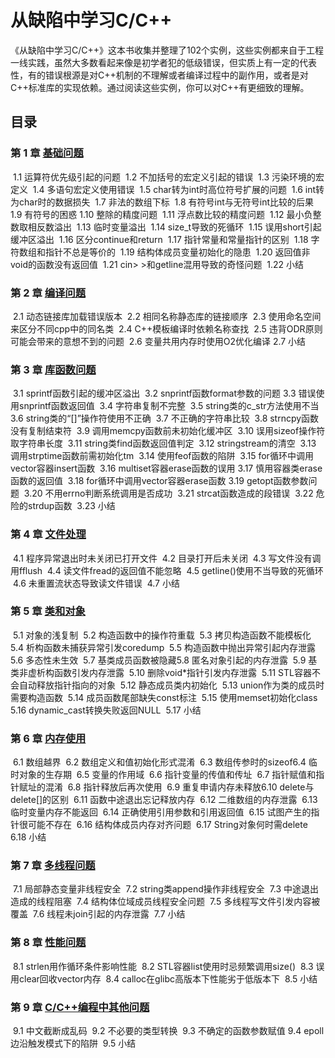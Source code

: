 # 从缺陷中学习C/C++

《从缺陷中学习C/C++》这本书收集并整理了102个实例，这些实例都来自于工程一线实践，虽然大多数看起来像是初学者犯的低级错误，但实质上有一定的代表性，有的错误根源是对C++机制的不理解或者编译过程中的副作用，或者是对C++标准库的实现依赖。通过阅读这些实例，你可以对C++有更细致的理解。

## 目录

### 第 1 章  [基础问题](file/1.基础问题.md)

​	1.1 运算符优先级引起的问题
​	1.2 不加括号的宏定义引起的错误
​	1.3 污染环境的宏定义
​	1.4 多语句宏定义使用错误
​	1.5 char转为int时高位符号扩展的问题
​	1.6 int转为char时的数据损失
​	1.7 非法的数组下标
​	1.8 有符号int与无符号int比较的后果
​	1.9 有符号的困惑
​	1.10 整除的精度问题
​	1.11 浮点数比较的精度问题
​	1.12 最小负整数取相反数溢出
​	1.13 临时变量溢出
​	1.14 size_t导致的死循环
​	1.15 误用short引起缓冲区溢出
​	1.16 区分continue和return
​	1.17 指针常量和常量指针的区别
​	1.18 字符数组和指针不总是等价的
​	1.19 结构体成员变量初始化的隐患
​	1.20 返回值非void的函数没有返回值
​	1.21 cin> >和getline混用导致的奇怪问题
​	1.22 小结



### 第 2 章  [编译问题](file/2.编译问题.md)

​	2.1 动态链接库加载错误版本
​	2.2 相同名称静态库的链接顺序
​	2.3 使用命名空间来区分不同cpp中的同名类
​	2.4 C++模板编译时依赖名称查找
​	2.5 违背ODR原则可能会带来的意想不到的问题
​	2.6 变量共用内存时使用O2优化编译
​	2.7 小结

### 第 3 章  [库函数问题](file/3.库函数问题.md)

​	3.1 sprintf函数引起的缓冲区溢出
​	3.2 snprintf函数format参数的问题
​	3.3 错误使用snprintf函数返回值
​	3.4 字符串复制不完整
​	3.5 string类的c_str方法使用不当
​	3.6 string类的“[]”操作符使用不正确
​	3.7 不正确的字符串比较
​	3.8 strncpy函数没有复制结束符
​	3.9 调用memcpy函数前未初始化缓冲区
​	3.10 误用sizeof操作符取字符串长度
​	3.11 string类find函数返回值判定
​	3.12 stringstream的清空
​	3.13 调用strptime函数前需初始化tm
​	3.14 使用feof函数的陷阱
​	3.15 for循环中调用vector容器insert函数
​	3.16 multiset容器erase函数的误用
​	3.17 慎用容器类erase函数的返回值
​	3.18 for循环中调用vector容器erase函数
​	3.19 getopt函数参数问题
​	3.20 不用errno判断系统调用是否成功
​	3.21 strcat函数造成的段错误
​	3.22 危险的strdup函数
​	3.23 小结

### 第 4 章 [文件处理](file/4.文件处理.md)

​	4.1 程序异常退出时未关闭已打开文件
​	4.2 目录打开后未关闭
​	4.3 写文件没有调用fflush
​	4.4 读文件fread的返回值不能忽略
​	4.5 getline()使用不当导致的死循环
​	4.6 未重置流状态导致读文件错误
​	4.7 小结

### 第 5 章  [类和对象](file/5.类和对象.md)

​	5.1 对象的浅复制
​	5.2 构造函数中的操作符重载
​	5.3 拷贝构造函数不能模板化
​	5.4 析构函数未捕获异常引发coredump
​	5.5 构造函数中抛出异常引起内存泄露
​	5.6 多态性未生效
​	5.7 基类成员函数被隐藏
​	5.8 匿名对象引起的内存泄露
​	5.9 基类非虚析构函数引发内存泄露
​	5.10 删除void*指针引发内存泄露
​	5.11 STL容器不会自动释放指针指向的对象
​	5.12 静态成员类内初始化
​	5.13 union作为类的成员时需要构造函数
​	5.14 成员函数尾部缺失const标注
​	5.15 使用memset初始化class
​	5.16 dynamic_cast转换失败返回NULL
​	5.17 小结

### 第 6 章  [内存使用](file/6.内存使用.md)

​	6.1 数组越界
​	6.2 数组定义和值初始化形式混淆
​	6.3 数组传参时的sizeof
​	6.4 临时对象的生存期
​	6.5 变量的作用域
​	6.6 指针变量的传值和传址
​	6.7 指针赋值和指针赋址的混淆
​	6.8 指针释放后再次使用
​	6.9 重复申请内存未释放
​	6.10 delete与delete[]的区别
​	6.11 函数中途退出忘记释放内存
​	6.12 二维数组的内存泄露
​	6.13 临时变量内存不能返回
​	6.14 正确使用引用参数和引用返回值
​	6.15 试图产生的指针很可能不存在
​	6.16 结构体成员内存对齐问题
​	6.17 String对象何时需delete
​	6.18 小结

### 第 7 章  [多线程问题](file/7.多线程问题.md)

​	7.1 局部静态变量非线程安全
​	7.2 string类append操作非线程安全
​	7.3 中途退出造成的线程阻塞
​	7.4 结构体位域成员线程安全问题
​	7.5 多线程写文件引发内容被覆盖
​	7.6 线程未join引起的内存泄露
​	7.7 小结

### 第 8 章  [性能问题](file/8.性能问题.md)

​	8.1 strlen用作循环条件影响性能
​	8.2 STL容器list使用时忌频繁调用size()
​	8.3 误用clear回收vector内存
​	8.4 calloc在glibc高版本下性能劣于低版本下
​	8.5 小结

### 第 9 章  [C/C++编程中其他问题](file/9.C、C++编程中其他问题.md)

​	9.1 中文截断成乱码
​	9.2 不必要的类型转换
​	9.3 不确定的函数参数赋值
​	9.4 epoll边沿触发模式下的陷阱
​	9.5 小结